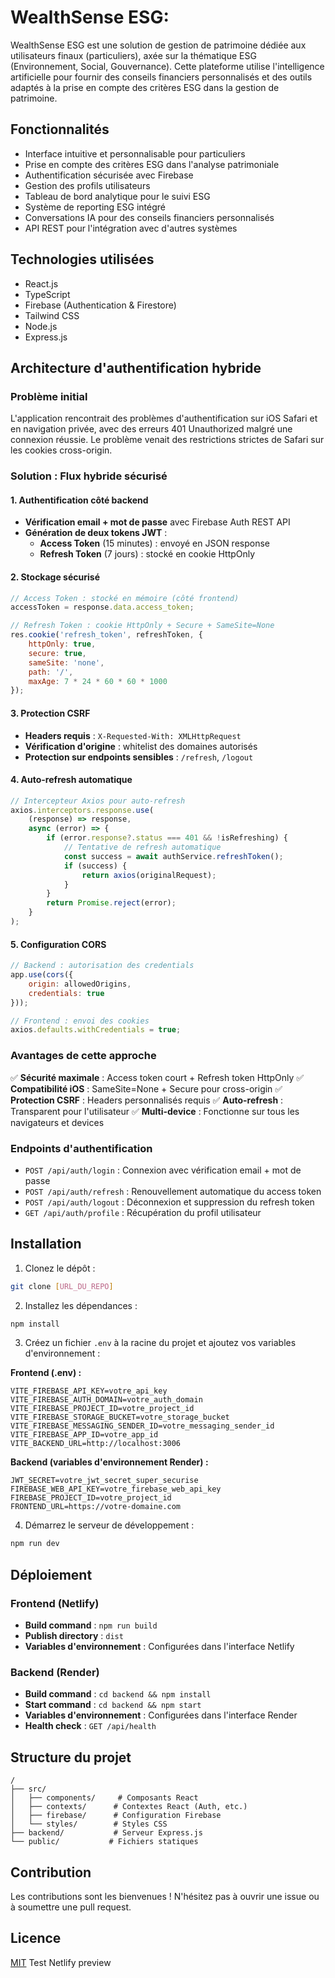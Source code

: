 # WealthSense ESG:

WealthSense ESG est une solution de gestion de patrimoine dédiée aux utilisateurs finaux (particuliers), axée sur la thématique ESG (Environnement, Social, Gouvernance). Cette plateforme utilise l'intelligence artificielle pour fournir des conseils financiers personnalisés et des outils adaptés à la prise en compte des critères ESG dans la gestion de patrimoine.

## Fonctionnalités 

- Interface intuitive et personnalisable pour particuliers
- Prise en compte des critères ESG dans l'analyse patrimoniale
- Authentification sécurisée avec Firebase
- Gestion des profils utilisateurs
- Tableau de bord analytique pour le suivi ESG
- Système de reporting ESG intégré
- Conversations IA pour des conseils financiers personnalisés
- API REST pour l'intégration avec d'autres systèmes

## Technologies utilisées

- React.js
- TypeScript
- Firebase (Authentication & Firestore)
- Tailwind CSS
- Node.js
- Express.js

## Architecture d'authentification hybride

### Problème initial
L'application rencontrait des problèmes d'authentification sur iOS Safari et en navigation privée, avec des erreurs 401 Unauthorized malgré une connexion réussie. Le problème venait des restrictions strictes de Safari sur les cookies cross-origin.

### Solution : Flux hybride sécurisé

#### 1. **Authentification côté backend**
- **Vérification email + mot de passe** avec Firebase Auth REST API
- **Génération de deux tokens JWT** :
  - **Access Token** (15 minutes) : envoyé en JSON response
  - **Refresh Token** (7 jours) : stocké en cookie HttpOnly

#### 2. **Stockage sécurisé**
```javascript
// Access Token : stocké en mémoire (côté frontend)
accessToken = response.data.access_token;

// Refresh Token : cookie HttpOnly + Secure + SameSite=None
res.cookie('refresh_token', refreshToken, {
    httpOnly: true,
    secure: true,
    sameSite: 'none',
    path: '/',
    maxAge: 7 * 24 * 60 * 60 * 1000
});
```

#### 3. **Protection CSRF**
- **Headers requis** : `X-Requested-With: XMLHttpRequest`
- **Vérification d'origine** : whitelist des domaines autorisés
- **Protection sur endpoints sensibles** : `/refresh`, `/logout`

#### 4. **Auto-refresh automatique**
```javascript
// Intercepteur Axios pour auto-refresh
axios.interceptors.response.use(
    (response) => response,
    async (error) => {
        if (error.response?.status === 401 && !isRefreshing) {
            // Tentative de refresh automatique
            const success = await authService.refreshToken();
            if (success) {
                return axios(originalRequest);
            }
        }
        return Promise.reject(error);
    }
);
```

#### 5. **Configuration CORS**
```javascript
// Backend : autorisation des credentials
app.use(cors({
    origin: allowedOrigins,
    credentials: true
}));

// Frontend : envoi des cookies
axios.defaults.withCredentials = true;
```

### Avantages de cette approche

✅ **Sécurité maximale** : Access token court + Refresh token HttpOnly
✅ **Compatibilité iOS** : SameSite=None + Secure pour cross-origin
✅ **Protection CSRF** : Headers personnalisés requis
✅ **Auto-refresh** : Transparent pour l'utilisateur
✅ **Multi-device** : Fonctionne sur tous les navigateurs et devices

### Endpoints d'authentification

- `POST /api/auth/login` : Connexion avec vérification email + mot de passe
- `POST /api/auth/refresh` : Renouvellement automatique du access token
- `POST /api/auth/logout` : Déconnexion et suppression du refresh token
- `GET /api/auth/profile` : Récupération du profil utilisateur

## Installation

1. Clonez le dépôt :
```bash
git clone [URL_DU_REPO]
```

2. Installez les dépendances :
```bash
npm install
```

3. Créez un fichier `.env` à la racine du projet et ajoutez vos variables d'environnement :

**Frontend (.env) :**
```env
VITE_FIREBASE_API_KEY=votre_api_key
VITE_FIREBASE_AUTH_DOMAIN=votre_auth_domain
VITE_FIREBASE_PROJECT_ID=votre_project_id
VITE_FIREBASE_STORAGE_BUCKET=votre_storage_bucket
VITE_FIREBASE_MESSAGING_SENDER_ID=votre_messaging_sender_id
VITE_FIREBASE_APP_ID=votre_app_id
VITE_BACKEND_URL=http://localhost:3006
```

**Backend (variables d'environnement Render) :**
```env
JWT_SECRET=votre_jwt_secret_super_securise
FIREBASE_WEB_API_KEY=votre_firebase_web_api_key
FIREBASE_PROJECT_ID=votre_project_id
FRONTEND_URL=https://votre-domaine.com
```

4. Démarrez le serveur de développement :
```bash
npm run dev
```

## Déploiement

### Frontend (Netlify)
- **Build command** : `npm run build`
- **Publish directory** : `dist`
- **Variables d'environnement** : Configurées dans l'interface Netlify

### Backend (Render)
- **Build command** : `cd backend && npm install`
- **Start command** : `cd backend && npm start`
- **Variables d'environnement** : Configurées dans l'interface Render
- **Health check** : `GET /api/health`

## Structure du projet

```
/
├── src/
│   ├── components/     # Composants React
│   ├── contexts/      # Contextes React (Auth, etc.)
│   ├── firebase/      # Configuration Firebase
│   └── styles/        # Styles CSS
├── backend/           # Serveur Express.js
└── public/           # Fichiers statiques
```

## Contribution

Les contributions sont les bienvenues ! N'hésitez pas à ouvrir une issue ou à soumettre une pull request.

## Licence

[MIT](https://choosealicense.com/licenses/mit/) Test Netlify preview
